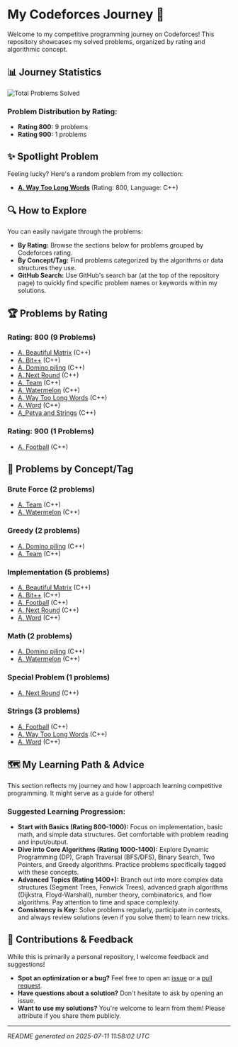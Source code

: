 # My Codeforces Journey 🚀
Welcome to my competitive programming journey on Codeforces! This repository showcases my solved problems, organized by rating and algorithmic concept.

## 📊 Journey Statistics
![Total Problems Solved](https://img.shields.io/badge/Total_Problems-10-blue)

### Problem Distribution by Rating:
- **Rating 800:** 9 problems
- **Rating 900:** 1 problems

## ✨ Spotlight Problem
Feeling lucky? Here's a random problem from my collection:
* **[A. Way Too Long Words](https://codeforces.com/problemset/problem/71/A)** (Rating: 800, Language: C++)

## 🔍 How to Explore
You can easily navigate through the problems:
- **By Rating:** Browse the sections below for problems grouped by Codeforces rating.
- **By Concept/Tag:** Find problems categorized by the algorithms or data structures they use.
- **GitHub Search:** Use GitHub's search bar (at the top of the repository page) to quickly find specific problem names or keywords within my solutions.

## 🏆 Problems by Rating
### Rating: 800 (9 Problems)

* [A. Beautiful Matrix](https://codeforces.com/problemset/problem/263/A) (C++)
* [A. Bit++](https://codeforces.com/problemset/problem/282/A) (C++)
* [A. Domino piling](https://codeforces.com/problemset/problem/50/A) (C++)
* [A. Next Round](https://codeforces.com/problemset/problem/158/A) (C++)
* [A. Team](https://codeforces.com/problemset/problem/231/A) (C++)
* [A. Watermelon](https://codeforces.com/contest/4/problem/A) (C++)
* [A. Way Too Long Words](https://codeforces.com/problemset/problem/71/A) (C++)
* [A. Word](https://codeforces.com/problemset/problem/59/A) (C++)
* [A_Petya and Strings](#) (C++)

### Rating: 900 (1 Problems)

* [A. Football](https://codeforces.com/problemset/problem/96/A) (C++)

## 🧩 Problems by Concept/Tag
### Brute Force (2 problems)

* [A. Team](https://codeforces.com/problemset/problem/231/A) (C++)
* [A. Watermelon](https://codeforces.com/contest/4/problem/A) (C++)

### Greedy (2 problems)

* [A. Domino piling](https://codeforces.com/problemset/problem/50/A) (C++)
* [A. Team](https://codeforces.com/problemset/problem/231/A) (C++)

### Implementation (5 problems)

* [A. Beautiful Matrix](https://codeforces.com/problemset/problem/263/A) (C++)
* [A. Bit++](https://codeforces.com/problemset/problem/282/A) (C++)
* [A. Football](https://codeforces.com/problemset/problem/96/A) (C++)
* [A. Next Round](https://codeforces.com/problemset/problem/158/A) (C++)
* [A. Word](https://codeforces.com/problemset/problem/59/A) (C++)

### Math (2 problems)

* [A. Domino piling](https://codeforces.com/problemset/problem/50/A) (C++)
* [A. Watermelon](https://codeforces.com/contest/4/problem/A) (C++)

### Special Problem (1 problems)

* [A. Next Round](https://codeforces.com/problemset/problem/158/A) (C++)

### Strings (3 problems)

* [A. Football](https://codeforces.com/problemset/problem/96/A) (C++)
* [A. Way Too Long Words](https://codeforces.com/problemset/problem/71/A) (C++)
* [A. Word](https://codeforces.com/problemset/problem/59/A) (C++)

## 🗺️ My Learning Path & Advice
This section reflects my journey and how I approach learning competitive programming. It might serve as a guide for others!

### Suggested Learning Progression:
- **Start with Basics (Rating 800-1000):** Focus on implementation, basic math, and simple data structures. Get comfortable with problem reading and input/output.
- **Dive into Core Algorithms (Rating 1000-1400):** Explore Dynamic Programming (DP), Graph Traversal (BFS/DFS), Binary Search, Two Pointers, and Greedy algorithms. Practice problems specifically tagged with these concepts.
- **Advanced Topics (Rating 1400+):** Branch out into more complex data structures (Segment Trees, Fenwick Trees), advanced graph algorithms (Dijkstra, Floyd-Warshall), number theory, combinatorics, and flow algorithms. Pay attention to time and space complexity.
- **Consistency is Key:** Solve problems regularly, participate in contests, and always review solutions (even if you solve them) to learn new tricks.

## 🤝 Contributions & Feedback
While this is primarily a personal repository, I welcome feedback and suggestions!
- **Spot an optimization or a bug?** Feel free to open an [issue](https://github.com/Angkon-Kar/Codeforces-Journey/issues) or a [pull request](https://github.com/Angkon-Kar/Codeforces-Journey/pulls).
- **Have questions about a solution?** Don't hesitate to ask by opening an issue.
- **Want to use my solutions?** You're welcome to learn from them! Please attribute if you share them publicly.

---
*README generated on 2025-07-11 11:58:02 UTC*
